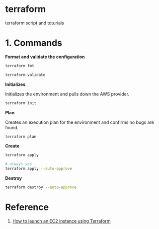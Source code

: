 # terraform
 terraform script and toturials



# 1. Commands

**Format and validate the configuration**

```bash
terraform fmt
```

```bash
terraform validate
```

**Initializes**

Initializes the environment and pulls down the AWS provider.

```bash
terraform init
```

**Plan**

 Creates an execution plan for the environment and confirms no bugs are found.

```bash
terraform plan
```

**Create**

```bash
terraform apply
```

```bash
# always yes
terraform apply --auto-approve
```

**Destroy**

```bash
terraform destroy --auto-approve
```





# Reference

1. [How to launch an EC2 instance using Terraform](https://www.techtarget.com/searchcloudcomputing/tip/How-to-launch-an-EC2-instance-using-Terraform)
